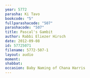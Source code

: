 ```yaml
---
year: 5772
parasha: Ki Tavo
bookcode: "5"
fullparashacode: "507"
parashacode: "507"
title: Pascal's Gambit
author: Rabbi Eliezer Hirsch
date: 2012-09-08
id: 57725071
filename: 5772-507-1
layout: audio
moment: 
shabbat: 
occasion: Baby Naming of Chana Harris
---
```

